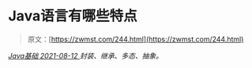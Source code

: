 <!--yml
category: 未分类
date: 0001-01-01 00:00:00
--->

# Java语言有哪些特点

> 原文：[https://zwmst.com/244.html](https://zwmst.com/244.html)

   [ *Java基础* ](https://zwmst.com/java%e5%9f%ba%e7%a1%80)*[ <time datetime="2021-08-12T15:22:16+08:00"> 2021-08-12 </time> ](https://zwmst.com/244.html)  封装、继承、多态、抽象。*